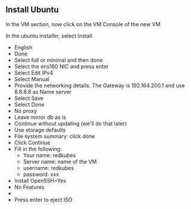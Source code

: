 ## Install Ubuntu

In the VM section, now click on the VM Console of the new VM

In the ubuntu installer, select Install

- English
- Done
- Select full or minimal and then done
- Select the ens160 NIC and press enter
- Select Edit IPv4
- Select Manual
- Provide the networking details. The Gateway is 192.164.200.1 and use 8.8.8.8 as Name server
- Select Save
- Select Done
- No proxy
- Leave mirror db as is
- Continue without updating (we'll do that later)
- Use storage defaults
- File system summary: click done
- Click Continue
- Fill in the following:
  - Your name: redkubes
  - Server name: name of the VM
  - username: redkubes
  - password: xxx
- Install OpenSSH=Yes
- No Features
- 
- Press enter to eject ISO